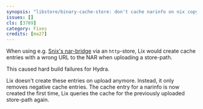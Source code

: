 ```yaml
---
synopsis: "libstore/binary-cache-store: don't cache narinfo on nix copy, remove negative entry"
issues: []
cls: [3789]
category: Fixes
credits: [ma27]
---
```


When using e.g. [Snix's nar-bridge](https://snix.dev/docs/components/overview/#nar-bridge) via
an `http`-store, Lix would create cache entries with a wrong URL to the NAR when uploading
a store-path.

This caused hard build failures for Hydra.

Lix doesn't create these entries on upload anymore. Instead, it only removes negative cache entries.
The cache entry for a narinfo is now created the first time, Lix queries the cache
for the previously uploaded store-path again.
